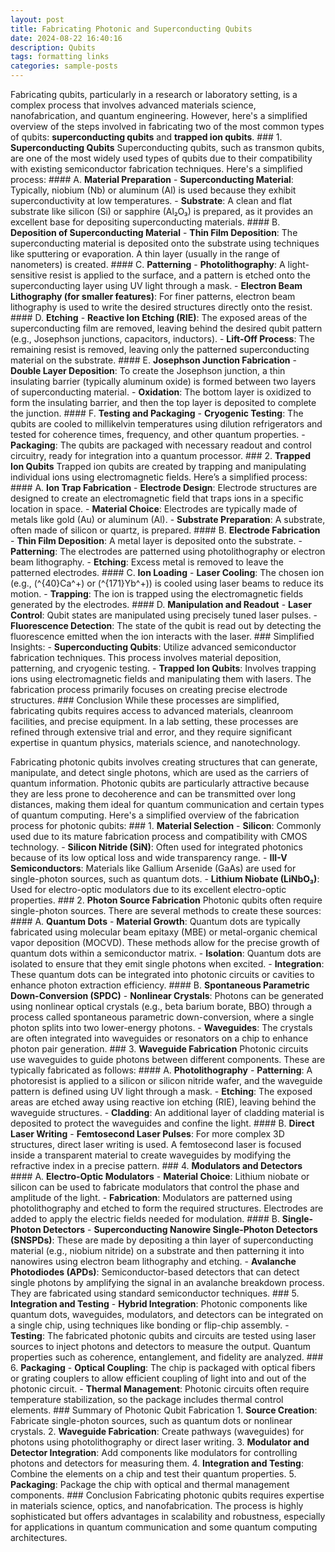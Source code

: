 ```yaml
---
layout: post
title: Fabricating Photonic and Superconducting Qubits 
date: 2024-08-22 16:40:16
description: Qubits
tags: formatting links
categories: sample-posts
---
```


Fabricating qubits, particularly in a research or laboratory setting, is a complex process that involves advanced materials science, nanofabrication, and quantum engineering. However, here's a simplified overview of the steps involved in fabricating two of the most common types of qubits: **superconducting qubits** and **trapped ion qubits**. ### 1. **Superconducting Qubits** Superconducting qubits, such as transmon qubits, are one of the most widely used types of qubits due to their compatibility with existing semiconductor fabrication techniques. Here's a simplified process: #### A. **Material Preparation** - **Superconducting Material**: Typically, niobium (Nb) or aluminum (Al) is used because they exhibit superconductivity at low temperatures. - **Substrate**: A clean and flat substrate like silicon (Si) or sapphire (Al₂O₃) is prepared, as it provides an excellent base for depositing superconducting materials. #### B. **Deposition of Superconducting Material** - **Thin Film Deposition**: The superconducting material is deposited onto the substrate using techniques like sputtering or evaporation. A thin layer (usually in the range of nanometers) is created. #### C. **Patterning** - **Photolithography**: A light-sensitive resist is applied to the surface, and a pattern is etched onto the superconducting layer using UV light through a mask. - **Electron Beam Lithography (for smaller features)**: For finer patterns, electron beam lithography is used to write the desired structures directly onto the resist. #### D. **Etching** - **Reactive Ion Etching (RIE)**: The exposed areas of the superconducting film are removed, leaving behind the desired qubit pattern (e.g., Josephson junctions, capacitors, inductors). - **Lift-Off Process**: The remaining resist is removed, leaving only the patterned superconducting material on the substrate. #### E. **Josephson Junction Fabrication** - **Double Layer Deposition**: To create the Josephson junction, a thin insulating barrier (typically aluminum oxide) is formed between two layers of superconducting material. - **Oxidation**: The bottom layer is oxidized to form the insulating barrier, and then the top layer is deposited to complete the junction. #### F. **Testing and Packaging** - **Cryogenic Testing**: The qubits are cooled to millikelvin temperatures using dilution refrigerators and tested for coherence times, frequency, and other quantum properties. - **Packaging**: The qubits are packaged with necessary readout and control circuitry, ready for integration into a quantum processor. ### 2. **Trapped Ion Qubits** Trapped ion qubits are created by trapping and manipulating individual ions using electromagnetic fields. Here’s a simplified process: #### A. **Ion Trap Fabrication** - **Electrode Design**: Electrode structures are designed to create an electromagnetic field that traps ions in a specific location in space. - **Material Choice**: Electrodes are typically made of metals like gold (Au) or aluminum (Al). - **Substrate Preparation**: A substrate, often made of silicon or quartz, is prepared. #### B. **Electrode Fabrication** - **Thin Film Deposition**: A metal layer is deposited onto the substrate. - **Patterning**: The electrodes are patterned using photolithography or electron beam lithography. - **Etching**: Excess metal is removed to leave the patterned electrodes. #### C. **Ion Loading** - **Laser Cooling**: The chosen ion (e.g., \(^{40}Ca^+\) or \(^{171}Yb^+\)) is cooled using laser beams to reduce its motion. - **Trapping**: The ion is trapped using the electromagnetic fields generated by the electrodes. #### D. **Manipulation and Readout** - **Laser Control**: Qubit states are manipulated using precisely tuned laser pulses. - **Fluorescence Detection**: The state of the qubit is read out by detecting the fluorescence emitted when the ion interacts with the laser. ### Simplified Insights: - **Superconducting Qubits**: Utilize advanced semiconductor fabrication techniques. This process involves material deposition, patterning, and cryogenic testing. - **Trapped Ion Qubits**: Involves trapping ions using electromagnetic fields and manipulating them with lasers. The fabrication process primarily focuses on creating precise electrode structures. ### Conclusion While these processes are simplified, fabricating qubits requires access to advanced materials, cleanroom facilities, and precise equipment. In a lab setting, these processes are refined through extensive trial and error, and they require significant expertise in quantum physics, materials science, and nanotechnology.


Fabricating photonic qubits involves creating structures that can generate, manipulate, and detect single photons, which are used as the carriers of quantum information. Photonic qubits are particularly attractive because they are less prone to decoherence and can be transmitted over long distances, making them ideal for quantum communication and certain types of quantum computing. Here's a simplified overview of the fabrication process for photonic qubits: ### 1. **Material Selection** - **Silicon**: Commonly used due to its mature fabrication process and compatibility with CMOS technology. - **Silicon Nitride (SiN)**: Often used for integrated photonics because of its low optical loss and wide transparency range. - **III-V Semiconductors**: Materials like Gallium Arsenide (GaAs) are used for single-photon sources, such as quantum dots. - **Lithium Niobate (LiNbO₃)**: Used for electro-optic modulators due to its excellent electro-optic properties. ### 2. **Photon Source Fabrication** Photonic qubits often require single-photon sources. There are several methods to create these sources: #### A. **Quantum Dots** - **Material Growth**: Quantum dots are typically fabricated using molecular beam epitaxy (MBE) or metal-organic chemical vapor deposition (MOCVD). These methods allow for the precise growth of quantum dots within a semiconductor matrix. - **Isolation**: Quantum dots are isolated to ensure that they emit single photons when excited. - **Integration**: These quantum dots can be integrated into photonic circuits or cavities to enhance photon extraction efficiency. #### B. **Spontaneous Parametric Down-Conversion (SPDC)** - **Nonlinear Crystals**: Photons can be generated using nonlinear optical crystals (e.g., beta barium borate, BBO) through a process called spontaneous parametric down-conversion, where a single photon splits into two lower-energy photons. - **Waveguides**: The crystals are often integrated into waveguides or resonators on a chip to enhance photon pair generation. ### 3. **Waveguide Fabrication** Photonic circuits use waveguides to guide photons between different components. These are typically fabricated as follows: #### A. **Photolithography** - **Patterning**: A photoresist is applied to a silicon or silicon nitride wafer, and the waveguide pattern is defined using UV light through a mask. - **Etching**: The exposed areas are etched away using reactive ion etching (RIE), leaving behind the waveguide structures. - **Cladding**: An additional layer of cladding material is deposited to protect the waveguides and confine the light. #### B. **Direct Laser Writing** - **Femtosecond Laser Pulses**: For more complex 3D structures, direct laser writing is used. A femtosecond laser is focused inside a transparent material to create waveguides by modifying the refractive index in a precise pattern. ### 4. **Modulators and Detectors** #### A. **Electro-Optic Modulators** - **Material Choice**: Lithium niobate or silicon can be used to fabricate modulators that control the phase and amplitude of the light. - **Fabrication**: Modulators are patterned using photolithography and etched to form the required structures. Electrodes are added to apply the electric fields needed for modulation. #### B. **Single-Photon Detectors** - **Superconducting Nanowire Single-Photon Detectors (SNSPDs)**: These are made by depositing a thin layer of superconducting material (e.g., niobium nitride) on a substrate and then patterning it into nanowires using electron beam lithography and etching. - **Avalanche Photodiodes (APDs)**: Semiconductor-based detectors that can detect single photons by amplifying the signal in an avalanche breakdown process. They are fabricated using standard semiconductor techniques. ### 5. **Integration and Testing** - **Hybrid Integration**: Photonic components like quantum dots, waveguides, modulators, and detectors can be integrated on a single chip, using techniques like bonding or flip-chip assembly. - **Testing**: The fabricated photonic qubits and circuits are tested using laser sources to inject photons and detectors to measure the output. Quantum properties such as coherence, entanglement, and fidelity are analyzed. ### 6. **Packaging** - **Optical Coupling**: The chip is packaged with optical fibers or grating couplers to allow efficient coupling of light into and out of the photonic circuit. - **Thermal Management**: Photonic circuits often require temperature stabilization, so the package includes thermal control elements. ### Summary of Photonic Qubit Fabrication 1. **Source Creation**: Fabricate single-photon sources, such as quantum dots or nonlinear crystals. 2. **Waveguide Fabrication**: Create pathways (waveguides) for photons using photolithography or direct laser writing. 3. **Modulator and Detector Integration**: Add components like modulators for controlling photons and detectors for measuring them. 4. **Integration and Testing**: Combine the elements on a chip and test their quantum properties. 5. **Packaging**: Package the chip with optical and thermal management components. ### Conclusion Fabricating photonic qubits requires expertise in materials science, optics, and nanofabrication. The process is highly sophisticated but offers advantages in scalability and robustness, especially for applications in quantum communication and some quantum computing architectures.

